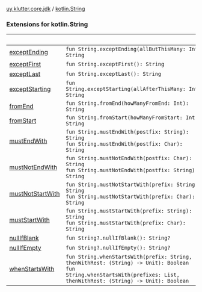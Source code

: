 [uy.klutter.core.jdk](../index.md) / [kotlin.String](.)


### Extensions for kotlin.String

|&nbsp;|&nbsp;|
|---|---|
| [exceptEnding](except-ending.md) | <code>fun String.exceptEnding(allButThisMany: Int): String</code><br/> |
| [exceptFirst](except-first.md) | <code>fun String.exceptFirst(): String</code><br/> |
| [exceptLast](except-last.md) | <code>fun String.exceptLast(): String</code><br/> |
| [exceptStarting](except-starting.md) | <code>fun String.exceptStarting(allAfterThisMany: Int): String</code><br/> |
| [fromEnd](from-end.md) | <code>fun String.fromEnd(howManyFromEnd: Int): String</code><br/> |
| [fromStart](from-start.md) | <code>fun String.fromStart(howManyFromStart: Int): String</code><br/> |
| [mustEndWith](must-end-with.md) | <code>fun String.mustEndWith(postfix: String): String</code><br/><code>fun String.mustEndWith(postfix: Char): String</code><br/> |
| [mustNotEndWith](must-not-end-with.md) | <code>fun String.mustNotEndWith(postfix: Char): String</code><br/><code>fun String.mustNotEndWith(postfix: String): String</code><br/> |
| [mustNotStartWith](must-not-start-with.md) | <code>fun String.mustNotStartWith(prefix: String): String</code><br/><code>fun String.mustNotStartWith(prefix: Char): String</code><br/> |
| [mustStartWith](must-start-with.md) | <code>fun String.mustStartWith(prefix: String): String</code><br/><code>fun String.mustStartWith(prefix: Char): String</code><br/> |
| [nullIfBlank](null-if-blank.md) | <code>fun String?.nullIfBlank(): String?</code><br/> |
| [nullIfEmpty](null-if-empty.md) | <code>fun String?.nullIfEmpty(): String?</code><br/> |
| [whenStartsWith](when-starts-with.md) | <code>fun String.whenStartsWith(prefix: String, thenWithRest: (String) -> Unit): Boolean</code><br/><code>fun String.whenStartsWith(prefixes: List<String>, thenWithRest: (String) -> Unit): Boolean</code><br/> |
